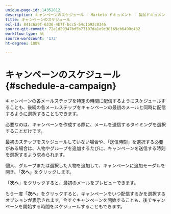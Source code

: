 ```yaml
---
unique-page-id: 14352612
description: キャンペーンのスケジュール - Marketo ドキュメント - 製品ドキュメント
title: キャンペーンのスケジュール
exl-id: 841c6a9f-6336-4b7f-bcc5-54c1b92c0346
source-git-commit: 72e1d29347bd5b77107da1e9c30169cb6490c432
workflow-type: ht
source-wordcount: '172'
ht-degree: 100%

---
```


# キャンペーンのスケジュール {#schedule-a-campaign}

キャンペーンの各メールステップを特定の時間に配信するようにスケジュールすることも、後続の各メールステップをキャンペーンの最初のメールと同時に配信するように選択することもできます。

必要なのは、キャンペーンを作成する際に、メールを送信するタイミングを選択することだけです。

最初のステップをスケジュールしていない場合や、「送信時刻」を選択する必要がある場合は、人物やグループを追加するたびに、キャンペーンを送信する時刻を選択するよう求められます。

個人、グループまたは選択した人物を追加して、キャンペーンに追加モーダルを開き、「**次へ**」をクリックします。

「**次へ**」をクリックすると、最初のメールをプレビューできます。

もう一度「**次へ**」をクリックすると、キャンペーンをいつ配信するかを選択するオプションが表示されます。今すぐキャンペーンを開始することも、後でキャンペーンを開始する時間をスケジュールすることもできます。
